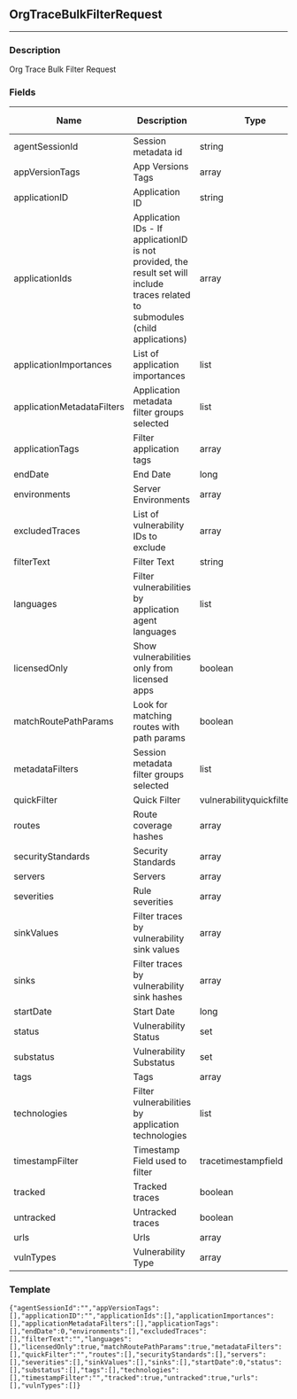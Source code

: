 ## OrgTraceBulkFilterRequest
---
### Description
Org Trace Bulk Filter Request
### Fields
| Name | Description | Type | Allowed Values | Required |
| ---- | ----------- | ---- | -------------- | -------- |
| agentSessionId | Session metadata id | string |  | false |
| appVersionTags | App Versions Tags | array |  | false |
| applicationID | Application ID | string |  | false |
| applicationIds | Application IDs - If applicationID is not provided, the result set will include traces related to submodules (child applications) | array |  | false |
| applicationImportances | List of application importances | list |  | false |
| applicationMetadataFilters | Application metadata filter groups selected | list |  | false |
| applicationTags | Filter application tags | array |  | false |
| endDate | End Date | long |  | false |
| environments | Server Environments | array |  | false |
| excludedTraces | List of vulnerability IDs to exclude | array |  | false |
| filterText | Filter Text | string |  | false |
| languages | Filter vulnerabilities by application agent languages | list |  | false |
| licensedOnly | Show vulnerabilities only from licensed apps | boolean |  | false |
| matchRoutePathParams | Look for matching routes with path params | boolean |  | false |
| metadataFilters | Session metadata filter groups selected | list |  | false |
| quickFilter | Quick Filter | vulnerabilityquickfiltertype |  | false |
| routes | Route coverage hashes | array |  | false |
| securityStandards | Security Standards | array |  | false |
| servers | Servers | array |  | false |
| severities | Rule severities | array |  | false |
| sinkValues | Filter traces by vulnerability sink values | array |  | false |
| sinks | Filter traces by vulnerability sink hashes | array |  | false |
| startDate | Start Date | long |  | false |
| status | Vulnerability Status | set |  | false |
| substatus | Vulnerability Substatus | set |  | false |
| tags | Tags | array |  | false |
| technologies | Filter vulnerabilities by application technologies | list |  | false |
| timestampFilter | Timestamp Field used to filter | tracetimestampfield |  | false |
| tracked | Tracked traces | boolean |  | false |
| untracked | Untracked traces | boolean |  | false |
| urls | Urls | array |  | false |
| vulnTypes | Vulnerability Type | array |  | false |
### Template
```
{"agentSessionId":"","appVersionTags":[],"applicationID":"","applicationIds":[],"applicationImportances":[],"applicationMetadataFilters":[],"applicationTags":[],"endDate":0,"environments":[],"excludedTraces":[],"filterText":"","languages":[],"licensedOnly":true,"matchRoutePathParams":true,"metadataFilters":[],"quickFilter":"","routes":[],"securityStandards":[],"servers":[],"severities":[],"sinkValues":[],"sinks":[],"startDate":0,"status":[],"substatus":[],"tags":[],"technologies":[],"timestampFilter":"","tracked":true,"untracked":true,"urls":[],"vulnTypes":[]}
```
